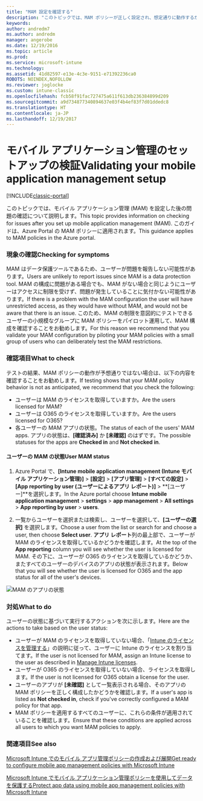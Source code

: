 ```yaml
---
title: "MAM 設定を確認する"
description: "このトピックでは、MAM ポリシーが正しく設定され、想定通りに動作するかをテストし、確認する方法を説明します。"
keywords: 
author: andredm7
ms.author: andredm
manager: angerobe
ms.date: 12/19/2016
ms.topic: article
ms.prod: 
ms.service: microsoft-intune
ms.technology: 
ms.assetid: 41d82597-e13e-4c3e-9151-e71392236ca0
ROBOTS: NOINDEX,NOFOLLOW
ms.reviewer: joglocke
ms.custom: intune-classic
ms.openlocfilehash: fcb58f91fac727475a611f613db236384899d209
ms.sourcegitcommit: a9d734877340894637e03f4b4ef83f7d01ddedc8
ms.translationtype: HT
ms.contentlocale: ja-JP
ms.lasthandoff: 12/19/2017
---
```

# <a name="validating-your-mobile-application-management-setup"></a><span data-ttu-id="cac69-103">モバイル アプリケーション管理のセットアップの検証</span><span class="sxs-lookup"><span data-stu-id="cac69-103">Validating your mobile application management setup</span></span>

[!INCLUDE[classic-portal](../includes/classic-portal.md)]

<span data-ttu-id="cac69-104">このトピックでは、モバイル アプリケーション管理 (MAM) を設定した後の問題の確認について説明します。</span><span class="sxs-lookup"><span data-stu-id="cac69-104">This topic provides information on checking for issues after you set up mobile application management (MAM).</span></span> <span data-ttu-id="cac69-105">このガイドは、Azure Portal の MAM ポリシーに適用されます。</span><span class="sxs-lookup"><span data-stu-id="cac69-105">This guidance applies to MAM policies in the Azure portal.</span></span>

### <a name="checking-for-symptoms"></a><span data-ttu-id="cac69-106">現象の確認</span><span class="sxs-lookup"><span data-stu-id="cac69-106">Checking for symptoms</span></span>
<span data-ttu-id="cac69-107">MAM はデータ保護ツールであるため、ユーザーが問題を報告しない可能性があります。</span><span class="sxs-lookup"><span data-stu-id="cac69-107">Users are unlikely to report issues since MAM is a data protection tool.</span></span> <span data-ttu-id="cac69-108">MAM の構成に問題がある場合でも、MAM がない場合と同じようにユーザーはアクセスに制限を受けず、問題が発生していることに気付かない可能性があります。</span><span class="sxs-lookup"><span data-stu-id="cac69-108">If there is a problem with the MAM configuration the user will have unrestricted access, as they would have without MAM, and would not be aware that there is an issue.</span></span> <span data-ttu-id="cac69-109">このため、MAM の制限を意図的にテストできるユーザーの小規模なグループに MAM ポリシーをパイロット運用して、MAM 構成を確認することをお勧めします。</span><span class="sxs-lookup"><span data-stu-id="cac69-109">For this reason we recommend that you validate your MAM configuration by piloting your MAM policies with a small group of users who can deliberately test the MAM restrictions.</span></span>


### <a name="what-to-check"></a><span data-ttu-id="cac69-110">確認項目</span><span class="sxs-lookup"><span data-stu-id="cac69-110">What to check</span></span>

<span data-ttu-id="cac69-111">テストの結果、MAM ポリシーの動作が予想通りではない場合は、以下の内容を確認することをお勧めします。</span><span class="sxs-lookup"><span data-stu-id="cac69-111">If testing shows that your MAM policy behavior is not as anticipated, we recommend that you check the following:</span></span>

- <span data-ttu-id="cac69-112">ユーザーは MAM のライセンスを取得していますか。</span><span class="sxs-lookup"><span data-stu-id="cac69-112">Are the users licensed for MAM?</span></span>
- <span data-ttu-id="cac69-113">ユーザーは O365 のライセンスを取得していますか。</span><span class="sxs-lookup"><span data-stu-id="cac69-113">Are the users licensed for O365?</span></span>
- <span data-ttu-id="cac69-114">各ユーザーの MAM アプリの状態。</span><span class="sxs-lookup"><span data-stu-id="cac69-114">The status of each of the users' MAM apps.</span></span> <span data-ttu-id="cac69-115">アプリの状態は、**[確認済み]** か **[未確認]** のはずです。</span><span class="sxs-lookup"><span data-stu-id="cac69-115">The possible statuses for the apps are **Checked in** and **Not checked in**.</span></span>

#### <a name="user-mam-status"></a><span data-ttu-id="cac69-116">ユーザーの MAM の状態</span><span class="sxs-lookup"><span data-stu-id="cac69-116">User MAM status</span></span>
1. <span data-ttu-id="cac69-117">Azure Portal で、**[Intune mobile application management (Intune モバイル アプリケーション管理)]** > **[設定]** > **[アプリ管理]** > **[すべての設定]** > **[App reporting by user (ユーザーによるアプリ レポート)]** > **[ユーザー]**を選択します。</span><span class="sxs-lookup"><span data-stu-id="cac69-117">In the Azure portal choose **Intune mobile application management** > **settings** > **app management** > **All settings** > **App reporting by user** > **users**.</span></span>

2. <span data-ttu-id="cac69-118">一覧からユーザーを選択または検索し、ユーザーを選択して、**[ユーザーの選択]** を選択します。</span><span class="sxs-lookup"><span data-stu-id="cac69-118">Choose a user from the list or search for and choose a user, then choose **Select user**.</span></span> <span data-ttu-id="cac69-119">**アプリ レポート**列の最上部で、ユーザーが MAM のライセンスを取得しているかどうかを確認します。</span><span class="sxs-lookup"><span data-stu-id="cac69-119">At the top of the **App reporting** column you will see whether the user is licensed for MAM.</span></span> <span data-ttu-id="cac69-120">その下に、ユーザーが O365 のライセンスを取得しているかどうか、またすべてのユーザーのデバイスのアプリの状態が表示されます。</span><span class="sxs-lookup"><span data-stu-id="cac69-120">Below that you will see whether the user is licensed for O365 and the app status for all of the user's devices.</span></span>

![MAM のアプリの状態](..\media\ts-mam-user-apps.png)

### <a name="what-to-do"></a><span data-ttu-id="cac69-122">対処</span><span class="sxs-lookup"><span data-stu-id="cac69-122">What to do</span></span>
<span data-ttu-id="cac69-123">ユーザーの状態に基づいて実行するアクションを次に示します。</span><span class="sxs-lookup"><span data-stu-id="cac69-123">Here are the actions to take based on the user status:</span></span>

- <span data-ttu-id="cac69-124">ユーザーが MAM のライセンスを取得していない場合、「[Intune のライセンスを管理する](/intune/setup-steps)」の説明に従って、ユーザーに Intune のライセンスを割り当てます。</span><span class="sxs-lookup"><span data-stu-id="cac69-124">If the user is not licensed for MAM, assign an Intune license to the user as described in [Manage Intune licenses](/intune/setup-steps).</span></span>
- <span data-ttu-id="cac69-125">ユーザーが O365 のライセンスを取得していない場合、ライセンスを取得します。</span><span class="sxs-lookup"><span data-stu-id="cac69-125">If the user is not licensed for O365 obtain a license for the user.</span></span>
- <span data-ttu-id="cac69-126">ユーザーのアプリが **[未確認]** として一覧表示される場合、そのアプリの MAM ポリシーを正しく構成したかどうかを確認します。</span><span class="sxs-lookup"><span data-stu-id="cac69-126">If a user's app is listed as **Not checked in**, check if you've correctly configured a MAM policy for that app.</span></span>
- <span data-ttu-id="cac69-127">MAM ポリシーを適用するすべてのユーザーに、これらの条件が適用されていることを確認します。</span><span class="sxs-lookup"><span data-stu-id="cac69-127">Ensure that these conditions are applied across all users to which you want MAM policies to apply.</span></span>

### <a name="see-also"></a><span data-ttu-id="cac69-128">関連項目</span><span class="sxs-lookup"><span data-stu-id="cac69-128">See also</span></span>
[<span data-ttu-id="cac69-129">Microsoft Intune でのモバイル アプリ管理ポリシーの作成および展開</span><span class="sxs-lookup"><span data-stu-id="cac69-129">Get ready to configure mobile app management policies with Microsoft Intune</span></span>](..\deploy-use\get-ready-to-configure-mobile-app-management-policies-with-microsoft-intune.md)

[<span data-ttu-id="cac69-130">Microsoft Intune でモバイル アプリケーション管理ポリシーを使用してデータを保護する</span><span class="sxs-lookup"><span data-stu-id="cac69-130">Protect app data using mobile app management policies with Microsoft Intune</span></span>](..\deploy-use\protect-app-data-using-mobile-app-management-policies-with-microsoft-intune.md)
